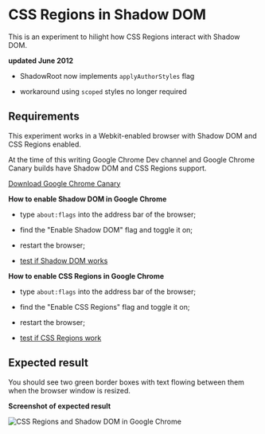 CSS Regions in Shadow DOM
=====

This is an experiment to hilight how CSS Regions interact with Shadow DOM.

**updated June 2012** 

- ShadowRoot now implements <code>applyAuthorStyles</code> flag  

- workaround using <code>scoped</code> styles no longer required 

Requirements
-----
This experiment works in a Webkit-enabled browser with Shadow DOM and CSS Regions enabled.    

At the time of this writing Google Chrome Dev channel and Google Chrome Canary builds have Shadow DOM and CSS Regions support.

[Download Google Chrome Canary](http://tools.google.com/dlpage/chromesxs)       

**How to enable Shadow DOM in Google Chrome**

* type `about:flags` into the address bar of the browser;

* find the "Enable Shadow DOM" flag and toggle it on; 

* restart the browser;    

* [test if Shadow DOM works](http://jsfiddle.net/dglazkov/eQSZd/)
                                                                               
**How to enable CSS Regions in Google Chrome**

* type `about:flags` into the address bar of the browser;

* find the "Enable CSS Regions" flag and toggle it on;

* restart the browser;

* [test if CSS Regions work](http://jsfiddle.net/vwmpX/) 
 

Expected result
-----
You should see two green border boxes with text flowing between them when the browser window is resized. 

**Screenshot of expected result**

![CSS Regions and Shadow DOM in Google Chrome](http://s17.postimage.org/yhccfeswv/expected_result.png)  